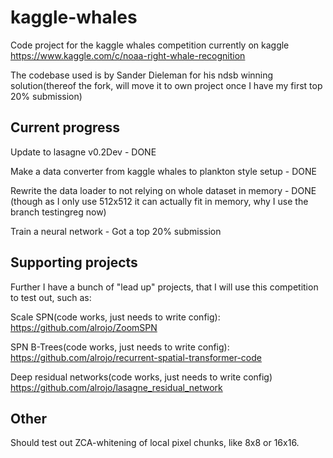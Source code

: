 # kaggle-whales
Code project for the kaggle whales competition currently on kaggle
https://www.kaggle.com/c/noaa-right-whale-recognition

The codebase used is by Sander Dieleman for his ndsb winning solution(thereof the fork, will move it to own project once I have my first top 20% submission)

## Current progress

Update to lasagne v0.2Dev - DONE

Make a data converter from kaggle whales to plankton style setup - DONE

Rewrite the data loader to not relying on whole dataset in memory - DONE (though as I only use 512x512 it can actually fit in memory, why I use the branch testingreg now)

Train a neural network - Got a top 20% submission

## Supporting projects

Further I have a bunch of "lead up" projects, that I will use this competition to test out, such as:

Scale SPN(code works, just needs to write config):
https://github.com/alrojo/ZoomSPN

SPN B-Trees(code works, just needs to write config):
https://github.com/alrojo/recurrent-spatial-transformer-code

Deep residual networks(code works, just needs to write config)
https://github.com/alrojo/lasagne_residual_network

## Other
Should test out ZCA-whitening of local pixel chunks, like 8x8 or 16x16.
